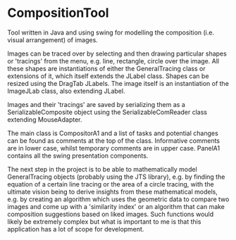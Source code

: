# CompositionTool
Tool written in Java and using swing for modelling the composition (i.e. visual arrangement) of images. 

Images can be traced over by selecting and then drawing particular shapes or 'tracings' from the menu, e.g. line, rectangle, circle over the image. All these shapes are instantiations of either the GeneralTracing class or extensions of it, which itself extends the JLabel class. Shapes can be resized using the DragTab JLabels. The image itself is an instantiation of the ImageJLab class, also extending JLabel. 

Images and their 'tracings' are saved by serializing them as a SerializableComposite object using the SerializableComReader class extending MouseAdapter. 

The main class is CompositorA1 and a list of tasks and potential changes can be found as comments at the top of the class. Informative comments are in lower case, whilst temporary comments are in upper case. PanelA1 contains all the swing presentation components. 
    
The next step in the project is to be able to mathematically model GeneralTracing objects (probably using the JTS library), e.g. by finding the equation of a certain line tracing or the area of a circle tracing, with the ultimate vision being to derive insights from these mathematical models, e.g. by creating an algorithm which uses the geometric data to compare two images and come up with a 'similarity index' or an algorithm that can make composition suggestions based on liked images. Such functions would likely be extremely complex but what is important to me is that this application has a lot of scope for development.
